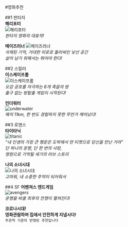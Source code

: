 #영화추천

##1 판타지  
__해리포터__  
![해리포터](https://encrypted-tbn0.gstatic.com/images?q=tbn%3AANd9GcTt733FxgshXilJDTXGpIhDSC8uXpqZSwSGlg&usqp=CAU)  
_판타지 영화의 대표작!_  

__메이즈러너__
![메이즈러너](https://upload.wikimedia.org/wikipedia/en/b/be/The_Maze_Runner_poster.jpg)  
_삭제된 기억, 거대한 미로로 둘러싸인 낯선 공간_  
_살아 남기 위해서는 뛰어야 한다!_  

##2 스릴러  
__이스케이프룸__  
![이스케이프룸](https://upload.wikimedia.org/wikipedia/en/9/99/Escape_Room_%282019_poster%29.png)  
_오감 공포를 자극하는 6개 죽음의 방_  
_출구 없는 방탈출 게임이 시작된다!_ 

__언더워터__  
![underwater](https://upload.wikimedia.org/wikipedia/en/thumb/4/4a/Underwater_poster.jpeg/220px-Underwater_poster.jpeg)  
_해저 11km, 한 번도 경험하지 못한 무언가 깨어났다!_  

##3 로맨스  
__타이타닉__  
![titanic](https://lh3.googleusercontent.com/560-H8NVZRHk00g3RltRun4IGB-Ndl0I0iKy33D7EQ0cRRwH78-c46s90lZ1ho_F1so)  
_“내 인생의 가장 큰 행운은 도박에서 딴 티켓으로 당신을 만난 거야”_  
_단 하나의 운명, 단 한 번의 사랑,_  
_영원으로 기억될 세기의 러브 스토리_  

__나의 소녀시대__  
![나의 소녀시대](https://monthly.chosun.com/upload/1608/1608_416.jpg)  
_고마워, 내 소중한 추억이 되어줘서_  

##4 SF
__어벤져스 엔드게임__  
![avengers](https://img01.mgo-images.com/image/thumbnail/v2/content/MMVAF76018A477C2826A4EC8747C40B7BE27.jpeg)  
_운명을 바꿀 최후의 전쟁이 펼쳐진다!_  

__코로나시대!__  
__영화관람하며 집에서 안전하게 지냅시다!__  
`주관적 기준이 반영된 추천입니다`


 

